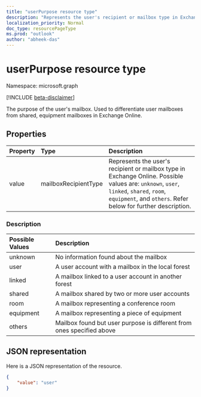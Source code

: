 ```yaml
---
title: "userPurpose resource type"
description: "Represents the user's recipient or mailbox type in Exchange Online."
localization_priority: Normal
doc_type: resourcePageType
ms.prod: "outlook"
author: "abheek-das"
---
```


# userPurpose resource type

Namespace: microsoft.graph

[!INCLUDE [beta-disclaimer](../../includes/beta-disclaimer.md)]

The purpose of the user's mailbox. Used to differentiate user mailboxes from shared, equipment mailboxes in Exchange Online.


## Properties
|Property|Type|Description|
|:---------------|:--------|:----------|
|value|mailboxRecipientType|Represents the user's recipient or mailbox type in Exchange Online. Possible values are: `unknown`, `user`, `linked`, `shared`, `room`, `equipment`, and `others`. Refer below for further description.|

### Description
|Possible Values|Description|
|:---------------|:--------|
|unknown|No information found about the mailbox|
|user|A user account with a mailbox in the local forest|
|linked|A mailbox linked to a user account in another forest|
|shared|A mailbox shared by two or more user accounts|
|room|A mailbox representing a conference room|
|equipment|A mailbox representing a piece of equipment|
|others|Mailbox found but user purpose is different from ones specified above|

## JSON representation

Here is a JSON representation of the resource.

<!-- {
  "blockType": "resource",
  "optionalProperties": [

  ],
  "@odata.type": "microsoft.graph.mailboxRecipientType"
}-->

```json
{
    "value": "user"
}

```

<!-- uuid: 8fcb5dbc-d5aa-4681-8e31-b001d5168d79
2015-10-25 14:57:30 UTC -->
<!--
{
  "type": "#page.annotation",
  "description": "userPurpose resource",
  "keywords": "",
  "section": "documentation",
  "tocPath": "",
  "suppressions": []
}
-->
